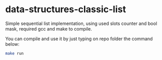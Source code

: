 # data-structures-classic-list
 
Simple sequential list implementation, using used slots counter and bool mask, required gcc and make to compile.

You can compile and use it by just typing on repo folder the command below:
```sh
make run
```
